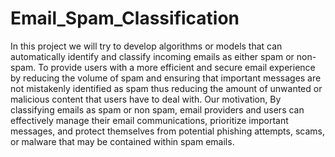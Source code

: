 # Email_Spam_Classification
In this project we will try to develop algorithms or models that can automatically identify and classify incoming emails as either spam or non-spam.
To provide users with a more efficient and secure email experience by reducing the volume of spam and ensuring that important
messages are not mistakenly identified as spam thus reducing the amount of unwanted or malicious content that users have to deal with.
Our motivation,
By classifying emails as spam or non spam, email providers and users can effectively manage their email
communications, prioritize important messages, and protect themselves from potential phishing attempts, scams, or
malware that may be contained within spam emails.
